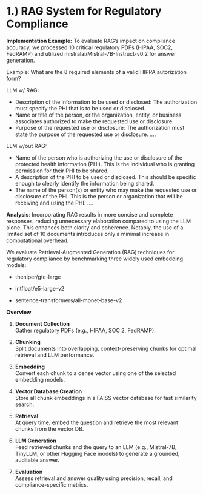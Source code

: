# 1.) RAG System for Regulatory Compliance 

**Implementation Example:** To evaluate RAG’s impact on compliance accuracy, we processed 10 critical regulatory PDFs (HIPAA, SOC2, FedRAMP) and utilized mistralai/Mistral-7B-Instruct-v0.2 for answer generation.

Example: What are the 8 required elements of a valid HIPPA autorization form?

LLM w/ RAG:
- Description of the information to be used or disclosed: The authorization must specify the PHI that is to be used or disclosed.
- Name or title of the person, or the organization, entity, or business associates authorized to make the requested use or disclosure.
- Purpose of the requested use or disclosure: The authorization must state the purpose of the requested use or disclosure.
....


LLM w/out RAG:
- Name of the person who is authorizing the use or disclosure of the protected health information (PHI). This is the individual who is granting permission for their PHI to be shared.
- A description of the PHI to be used or disclosed. This should be specific enough to clearly identify the information being shared.
- The name of the person(s) or entity who may make the requested use or disclosure of the PHI. This is the person or organization that will be receiving and using the PHI.
....

**Analysis**: Incorporating RAG results in more concise and complete responses, reducing unnecessary elaboration compared to using the LLM alone. This enhances both clarity and coherence. Notably, the use of a limited set of 10 documents introduces only a minimal increase in computational overhead.

We evaluate Retrieval-Augmented Generation (RAG) techniques for regulatory compliance by benchmarking three widely used embedding models:

- thenlper/gte-large

- intfloat/e5-large-v2

- sentence-transformers/all-mpnet-base-v2

**Overview**

1. **Document Collection**  
   Gather regulatory PDFs (e.g., HIPAA, SOC 2, FedRAMP).

2. **Chunking**  
   Split documents into overlapping, context-preserving chunks for optimal retrieval and LLM performance.

3. **Embedding**  
   Convert each chunk to a dense vector using one of the selected embedding models.

4. **Vector Database Creation**  
   Store all chunk embeddings in a FAISS vector database for fast similarity search.

5. **Retrieval**  
   At query time, embed the question and retrieve the most relevant chunks from the vector DB.

6. **LLM Generation**  
   Feed retrieved chunks and the query to an LLM (e.g., Mistral-7B, TinyLLM, or other Hugging Face models) to generate a grounded, auditable answer.

7. **Evaluation**  
   Assess retrieval and answer quality using precision, recall, and compliance-specific metrics.


